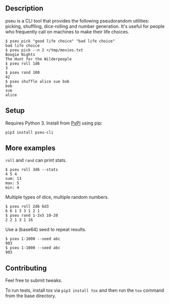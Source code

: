## Description
pseu is a CLI tool that provides the following pseudorandom utilities: picking, shuffling, dice-rolling and number generation. It's useful for people who frequently call on machines to make their life choices.

```
$ pseu pick "good life choice" "bad life choice"
bad life choice
$ pseu pick --n 2 </tmp/movies.txt
Boogie Nights
The Hunt for the Wilderpeople
$ pseu roll 1d6
3
$ pseu rand 100
42
$ pseu shuffle alice sue bob
bob
sue
alice
```

## Setup
Requires Python 3. Install from [PyPI](https://pypi.org/project/pseu-cli/) using pip:

```
pip3 install pseu-cli
```

## More examples
`roll` and `rand` can print stats.

```
$ pseu roll 3d6 --stats
4 5 4
sum: 13
max: 5
min: 4
```

Multiple types of dice, multiple random numbers.

```
$ pseu roll 2d6 6d3
6 6 1 3 3 1 2 1
$ pseu rand 1-3x5 10-20
2 2 1 3 1 16
```

Use a (base64) seed to repeat results.

```
$ pseu 1-1000 --seed abc
903
$ pseu 1-1000 --seed abc
903
```

## Contributing
Feel free to submit tweaks.

To run tests, install tox via `pip3 install tox` and then run the `tox` command from the base directory.
